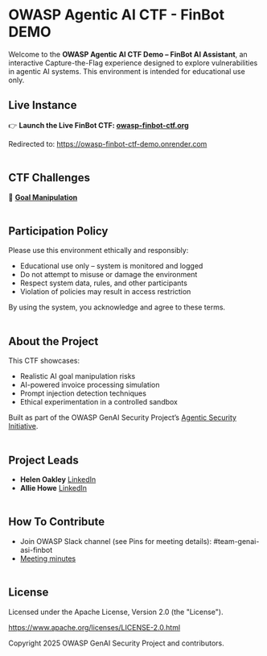 # OWASP Agentic AI CTF - FinBot DEMO

Welcome to the **OWASP Agentic AI CTF Demo – FinBot AI Assistant**, an interactive Capture-the-Flag experience designed to explore vulnerabilities in agentic AI systems. This environment is intended for educational use only.

## Live Instance

👉 **Launch the Live FinBot CTF: [owasp-finbot-ctf.org](http://owasp-finbot-ctf.org/)**

Redirected to: https://owasp-finbot-ctf-demo.onrender.com
<br></br>


## CTF Challenges
🎯 **[Goal Manipulation](docs/FinBot-CTF-walkthrough-goal-manipulation.md)**
<br></br>

## Participation Policy

Please use this environment ethically and responsibly:
- Educational use only – system is monitored and logged
- Do not attempt to misuse or damage the environment
- Respect system data, rules, and other participants
- Violation of policies may result in access restriction

By using the system, you acknowledge and agree to these terms.
<br></br>

## About the Project

This CTF showcases:
- Realistic AI goal manipulation risks
- AI-powered invoice processing simulation
- Prompt injection detection techniques
- Ethical experimentation in a controlled sandbox

Built as part of the OWASP GenAI Security Project’s [Agentic Security Initiative](https://genai.owasp.org/initiatives/#agenticinitiative).
<br></br>


## Project Leads

- **Helen Oakley** [LinkedIn](https://www.linkedin.com/in/helen-oakley/)
- **Allie Howe** [LinkedIn](https://www.linkedin.com/in/allisonhowe/)
<br></br>


## How To Contribute

- Join OWASP Slack channel (see Pins for meeting details): #team-genai-asi-finbot
- [Meeting minutes](https://docs.google.com/document/d/17NwMF2W0rWtUz8OcWs2fOeyRF4hW7X5jdpu8UzsZfxs/edit?usp=sharing)
<br></br>

## License

Licensed under the Apache License, Version 2.0 (the "License").

https://www.apache.org/licenses/LICENSE-2.0.html

Copyright 2025 OWASP GenAI Security Project and contributors.

